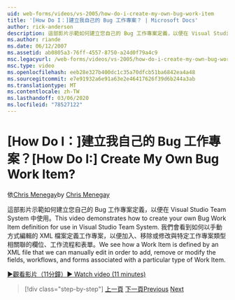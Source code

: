 ```yaml
---
uid: web-forms/videos/vs-2005/how-do-i-create-my-own-bug-work-item
title: '[How Do I：]建立我自己的 Bug 工作專案？ | Microsoft Docs'
author: rick-anderson
description: 這部影片示範如何建立您自己的 Bug 工作專案定義，以便在 Visual Studio Team System 中使用。 我們會看到 XML fil 如何定義工作專案 。
ms.author: riande
ms.date: 06/12/2007
ms.assetid: ab0805a3-76ff-4557-8750-a24d0f79a4c9
msc.legacyurl: /web-forms/videos/vs-2005/how-do-i-create-my-own-bug-work-item
msc.type: video
ms.openlocfilehash: eeb28e327b400dc1c35a70dfcb51ba6842ea4a48
ms.sourcegitcommit: e7e91932a6e91a63e2e46417626f39d6b244a3ab
ms.translationtype: MT
ms.contentlocale: zh-TW
ms.lasthandoff: 03/06/2020
ms.locfileid: "78527122"
---
```

# <a name="how-do-i-create-my-own-bug-work-item"></a><span data-ttu-id="9f009-105">[How Do I：]建立我自己的 Bug 工作專案？</span><span class="sxs-lookup"><span data-stu-id="9f009-105">[How Do I:] Create My Own Bug Work Item?</span></span>

<span data-ttu-id="9f009-106">依[Chris Menegay](https://twitter.com/CMenegay)</span><span class="sxs-lookup"><span data-stu-id="9f009-106">by [Chris Menegay](https://twitter.com/CMenegay)</span></span>

<span data-ttu-id="9f009-107">這部影片示範如何建立您自己的 Bug 工作專案定義，以便在 Visual Studio Team System 中使用。</span><span class="sxs-lookup"><span data-stu-id="9f009-107">This video demonstrates how to create your own Bug Work Item definition for use in Visual Studio Team System.</span></span> <span data-ttu-id="9f009-108">我們會看到如何以手動方式編輯的 XML 檔案定義工作專案，以便加入、移除或修改與特定工作專案類型相關聯的欄位、工作流程和表單。</span><span class="sxs-lookup"><span data-stu-id="9f009-108">We see how a Work Item is defined by an XML file that we can manually edit in order to add, remove or modify the fields, workflows, and forms associated with a particular type of Work Item.</span></span>

[<span data-ttu-id="9f009-109">&#9654;觀看影片（11分鐘）</span><span class="sxs-lookup"><span data-stu-id="9f009-109">&#9654; Watch video (11 minutes)</span></span>](https://channel9.msdn.com/Blogs/ASP-NET-Site-Videos/how-do-i-create-my-own-bug-work-item)

> [!div class="step-by-step"]
> <span data-ttu-id="9f009-110">[上一頁](how-do-i-integrate-defect-tracking-with-testing.md)
> [下一頁](how-do-i-write-code-more-quickly-with-unit-tests.md)</span><span class="sxs-lookup"><span data-stu-id="9f009-110">[Previous](how-do-i-integrate-defect-tracking-with-testing.md)
[Next](how-do-i-write-code-more-quickly-with-unit-tests.md)</span></span>
